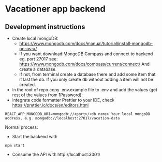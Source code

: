 # Vacationer app backend

## Development instructions
* Create local mongoDB: 
    - https://www.mongodb.com/docs/manual/tutorial/install-mongodb-on-os-x/
    - If you want download MongoDB Compass and connect to backend eg. port 27017 see: 
    https://www.mongodb.com/docs/compass/current/connect/ And create a database. 
    - If not, from terminal create a database there and add some item that it last the db. If you only create db without adding a item will not be created.
* In the root of repo copy .env.example file to .env and add the values (get rest of the values from 1Password):
* Integrate code formatter Prettier to your IDE, check https://prettier.io/docs/en/editors.html

```
REACT_APP_MONGODB_URI=mongodb://<port>/<db name> Your local mongoDB address, e.g. mongodb://localhost:27017/vacation-data 
```

Normal process:
- Start the backend with
```
npm start
```
- Consume the API with http://localhost:3001/<ENDPOINT>